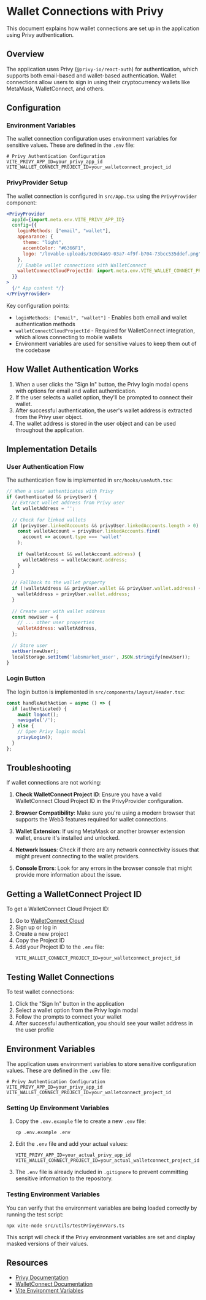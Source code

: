 # Wallet Connections with Privy

This document explains how wallet connections are set up in the application using Privy authentication.

## Overview

The application uses Privy (`@privy-io/react-auth`) for authentication, which supports both email-based and wallet-based authentication. Wallet connections allow users to sign in using their cryptocurrency wallets like MetaMask, WalletConnect, and others.

## Configuration

### Environment Variables

The wallet connection configuration uses environment variables for sensitive values. These are defined in the `.env` file:

```
# Privy Authentication Configuration
VITE_PRIVY_APP_ID=your_privy_app_id
VITE_WALLET_CONNECT_PROJECT_ID=your_walletconnect_project_id
```

### PrivyProvider Setup

The wallet connection is configured in `src/App.tsx` using the `PrivyProvider` component:

```jsx
<PrivyProvider
  appId={import.meta.env.VITE_PRIVY_APP_ID}
  config={{
    loginMethods: ["email", "wallet"],
    appearance: {
      theme: "light",
      accentColor: "#6366F1",
      logo: "/lovable-uploads/3c0d4a69-03a7-4f9f-b704-73bcc535ddef.png",
    },
    // Enable wallet connections with WalletConnect
    walletConnectCloudProjectId: import.meta.env.VITE_WALLET_CONNECT_PROJECT_ID,
  }}
>
  {/* App content */}
</PrivyProvider>
```

Key configuration points:
- `loginMethods: ["email", "wallet"]` - Enables both email and wallet authentication methods
- `walletConnectCloudProjectId` - Required for WalletConnect integration, which allows connecting to mobile wallets
- Environment variables are used for sensitive values to keep them out of the codebase

## How Wallet Authentication Works

1. When a user clicks the "Sign In" button, the Privy login modal opens with options for email and wallet authentication.
2. If the user selects a wallet option, they'll be prompted to connect their wallet.
3. After successful authentication, the user's wallet address is extracted from the Privy user object.
4. The wallet address is stored in the user object and can be used throughout the application.

## Implementation Details

### User Authentication Flow

The authentication flow is implemented in `src/hooks/useAuth.tsx`:

```jsx
// When a user authenticates with Privy
if (authenticated && privyUser) {
  // Extract wallet address from Privy user
  let walletAddress = '';
  
  // Check for linked wallets
  if (privyUser.linkedAccounts && privyUser.linkedAccounts.length > 0) {
    const walletAccount = privyUser.linkedAccounts.find(
      account => account.type === 'wallet'
    );
    
    if (walletAccount && walletAccount.address) {
      walletAddress = walletAccount.address;
    }
  }
  
  // Fallback to the wallet property
  if (!walletAddress && privyUser.wallet && privyUser.wallet.address) {
    walletAddress = privyUser.wallet.address;
  }
  
  // Create user with wallet address
  const newUser = {
    // ... other user properties
    walletAddress: walletAddress,
  };
  
  // Store user
  setUser(newUser);
  localStorage.setItem('labsmarket_user', JSON.stringify(newUser));
}
```

### Login Button

The login button is implemented in `src/components/layout/Header.tsx`:

```jsx
const handleAuthAction = async () => {
  if (authenticated) {
    await logout();
    navigate('/');
  } else {
    // Open Privy login modal
    privyLogin();
  }
};
```

## Troubleshooting

If wallet connections are not working:

1. **Check WalletConnect Project ID**: Ensure you have a valid WalletConnect Cloud Project ID in the PrivyProvider configuration.

2. **Browser Compatibility**: Make sure you're using a modern browser that supports the Web3 features required for wallet connections.

3. **Wallet Extension**: If using MetaMask or another browser extension wallet, ensure it's installed and unlocked.

4. **Network Issues**: Check if there are any network connectivity issues that might prevent connecting to the wallet providers.

5. **Console Errors**: Look for any errors in the browser console that might provide more information about the issue.

## Getting a WalletConnect Project ID

To get a WalletConnect Cloud Project ID:

1. Go to [WalletConnect Cloud](https://cloud.walletconnect.com/)
2. Sign up or log in
3. Create a new project
4. Copy the Project ID
5. Add your Project ID to the `.env` file:
   ```
   VITE_WALLET_CONNECT_PROJECT_ID=your_walletconnect_project_id
   ```

## Testing Wallet Connections

To test wallet connections:

1. Click the "Sign In" button in the application
2. Select a wallet option from the Privy login modal
3. Follow the prompts to connect your wallet
4. After successful authentication, you should see your wallet address in the user profile

## Environment Variables

The application uses environment variables to store sensitive configuration values. These are defined in the `.env` file:

```
# Privy Authentication Configuration
VITE_PRIVY_APP_ID=your_privy_app_id
VITE_WALLET_CONNECT_PROJECT_ID=your_walletconnect_project_id
```

### Setting Up Environment Variables

1. Copy the `.env.example` file to create a new `.env` file:
   ```
   cp .env.example .env
   ```

2. Edit the `.env` file and add your actual values:
   ```
   VITE_PRIVY_APP_ID=your_actual_privy_app_id
   VITE_WALLET_CONNECT_PROJECT_ID=your_actual_walletconnect_project_id
   ```

3. The `.env` file is already included in `.gitignore` to prevent committing sensitive information to the repository.

### Testing Environment Variables

You can verify that the environment variables are being loaded correctly by running the test script:

```
npx vite-node src/utils/testPrivyEnvVars.ts
```

This script will check if the Privy environment variables are set and display masked versions of their values.

## Resources

- [Privy Documentation](https://docs.privy.io/)
- [WalletConnect Documentation](https://docs.walletconnect.com/)
- [Vite Environment Variables](https://vitejs.dev/guide/env-and-mode.html)